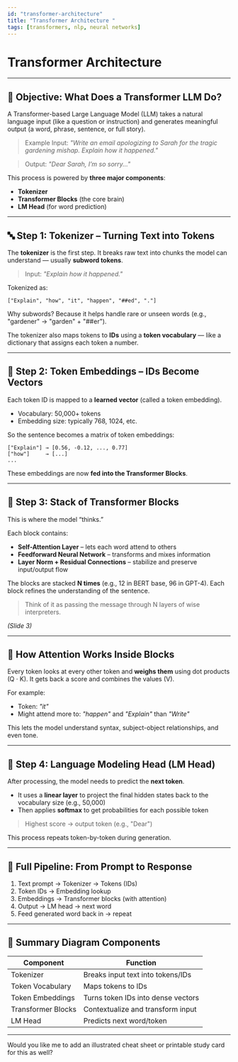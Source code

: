 ```yaml
---
id: "transformer-architecture"
title: "Transformer Architecture "
tags: [transformers, nlp, neural networks]
---
```

#  Transformer Architecture 

---

## 🎯 Objective: What Does a Transformer LLM Do?

A Transformer-based Large Language Model (LLM) takes a natural language input (like a question or instruction) and generates meaningful output (a word, phrase, sentence, or full story). 

> Example Input: _"Write an email apologizing to Sarah for the tragic gardening mishap. Explain how it happened."_

> Output: _"Dear Sarah, I’m so sorry..."_

This process is powered by **three major components**:

- **Tokenizer**
- **Transformer Blocks** (the core brain)
- **LM Head** (for word prediction)


---

## 🔤 Step 1: Tokenizer – Turning Text into Tokens

The **tokenizer** is the first step. It breaks raw text into chunks the model can understand — usually **subword tokens**.

> Input: _"Explain how it happened."_

Tokenized as:
```
["Explain", "how", "it", "happen", "##ed", "."]
```

Why subwords? Because it helps handle rare or unseen words (e.g., "gardener" → "garden" + "##er").

The tokenizer also maps tokens to **IDs** using a **token vocabulary** — like a dictionary that assigns each token a number.


---

## 🔢 Step 2: Token Embeddings – IDs Become Vectors

Each token ID is mapped to a **learned vector** (called a token embedding).

- Vocabulary: 50,000+ tokens
- Embedding size: typically 768, 1024, etc.

So the sentence becomes a matrix of token embeddings:
```
["Explain"] → [0.56, -0.12, ..., 0.77]
["how"]     → [...]
...
```
These embeddings are now **fed into the Transformer Blocks**.

---

## 🧠 Step 3: Stack of Transformer Blocks

This is where the model “thinks.”

Each block contains:
- **Self-Attention Layer** – lets each word attend to others
- **Feedforward Neural Network** – transforms and mixes information
- **Layer Norm + Residual Connections** – stabilize and preserve input/output flow

The blocks are stacked **N times** (e.g., 12 in BERT base, 96 in GPT-4). Each block refines the understanding of the sentence.

> Think of it as passing the message through N layers of wise interpreters.

*(Slide 3)*

---

## 🧠 How Attention Works Inside Blocks

Every token looks at every other token and **weighs them** using dot products (Q · K). It gets back a score and combines the values (V).

For example:
- Token: _"it"_ 
- Might attend more to: _"happen"_ and _"Explain"_ than _"Write"_

This lets the model understand syntax, subject-object relationships, and even tone.

---

## 🧠 Step 4: Language Modeling Head (LM Head)

After processing, the model needs to predict the **next token**.

- It uses a **linear layer** to project the final hidden states back to the vocabulary size (e.g., 50,000)
- Then applies **softmax** to get probabilities for each possible token

> Highest score → output token (e.g., "Dear")



This process repeats token-by-token during generation.

---

## 🔄 Full Pipeline: From Prompt to Response

1. Text prompt → Tokenizer → Tokens (IDs)
2. Token IDs → Embedding lookup
3. Embeddings → Transformer blocks (with attention)
4. Output → LM head → next word
5. Feed generated word back in → repeat

---

## 🧩 Summary Diagram Components

| Component         | Function                              |
|------------------|----------------------------------------|
| Tokenizer         | Breaks input text into tokens/IDs      |
| Token Vocabulary  | Maps tokens to IDs                     |
| Token Embeddings  | Turns token IDs into dense vectors     |
| Transformer Blocks| Contextualize and transform input      |
| LM Head           | Predicts next word/token               |

---

Would you like me to add an illustrated cheat sheet or printable study card for this as well?
